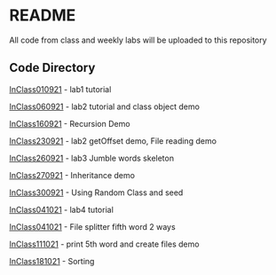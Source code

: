 # README #

All code from class and weekly labs will be uploaded to this repository

## Code Directory 
[InClass010921](InClass010921)  - lab1 tutorial

[InClass060921](InClass060921)  - lab2 tutorial and class object demo

[InClass160921](InClass160921)  - Recursion Demo

[InClass230921](InClass230921)  - lab2 getOffset demo, File reading demo

[InClass260921](InClass260921)  - lab3 Jumble words skeleton

[InClass270921](InClass270921)  - Inheritance demo

[InClass300921](InClass300921)  - Using Random Class and seed

[InClass041021](InClass041021)  - lab4 tutorial

[InClass041021](InClass041021)  - File splitter fifth word 2 ways

[InClass111021](InClass111021)  - print 5th word and create files demo

[InClass181021](InClass181021)  - Sorting